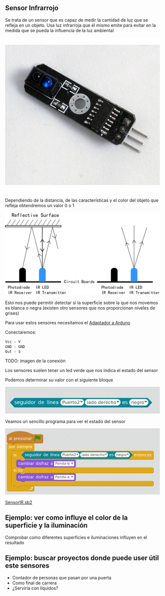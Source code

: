 ## Sensor Infrarrojo

Se trata de un sensor que es capaz de medir la cantidad de luz que se refleja en un objeto. Usa luz infrarroja que él mismo emite para evitar en la medida que se pueda la influencia de la luz ambiental

![SensorInfrarrojo.jpg](../images/SensorInfrarrojo.jpg)

Dependiendo de la distancia, de las características y el color del objeto que refleja obtendremos un valor 0 o 1

![ir.jpg](../images/ir.jpg)

Esto nos puede permitir detectar si la superficie sobre la que nos movemos es blanca o negra (existen otro sensores que nos proporcionan niveles de grises)

Para usar estos sensores necesitamos el [Adaptador a Arduno](../Fichas/AdaptadorArduino.md)

Conectaremos: 

    Vcc - V
    GND - GND
    Out - S
    
TODO: imagen de la conexión

Los sensores suelen tener un led verde que nos indica el estado del sensor

Podemos determinar su valor con el siguiente bloque

![SensorIR.jpg](../images/SensorIR.png)

Veamos un sencillo programa para ver el estado del sensor

![SensorIR.sb2](../images/SensorIR.sb2.png)

[SensorIR.sb2](../Ejemplos/SensorIR.sb2)

## Ejemplo: ver como influye el color de la superficie y la iluminación

Comprobar como diferentes superficies e iluminaciones influyen en el resultado

## Ejemplo: buscar proyectos donde puede user útil este sensores
* Contador de personas que pasan por una puerta
* Como final de carrera
* ¿Serviría con líquidos?
